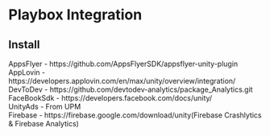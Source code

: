 <body>

<h1>Playbox Integration</h1>
  
<h2>Install</h2>

<div>AppsFlyer - https://github.com/AppsFlyerSDK/appsflyer-unity-plugin</div>
<div>AppLovin - https://developers.applovin.com/en/max/unity/overview/integration/</div>
<div>DevToDev - https://github.com/devtodev-analytics/package_Analytics.git</div>
<div>FaceBookSdk - https://developers.facebook.com/docs/unity/</div>
<div>UnityAds - From UPM</div>
<div>Firebase - https://firebase.google.com/download/unity(Firebase Crashlytics & Firebase Analytics)</div>

</body>
